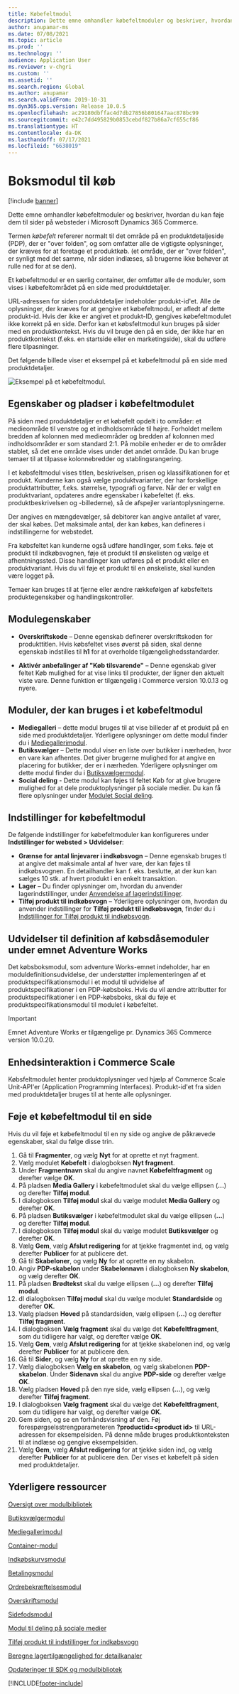 ```yaml
---
title: Købefeltmodul
description: Dette emne omhandler købefeltmoduler og beskriver, hvordan du kan føje dem til sider på websteder i Microsoft Dynamics 365 Commerce.
author: anupamar-ms
ms.date: 07/08/2021
ms.topic: article
ms.prod: ''
ms.technology: ''
audience: Application User
ms.reviewer: v-chgri
ms.custom: ''
ms.assetid: ''
ms.search.region: Global
ms.author: anupamar
ms.search.validFrom: 2019-10-31
ms.dyn365.ops.version: Release 10.0.5
ms.openlocfilehash: ac29180dbffac4d7db27856b801647aac878bc99
ms.sourcegitcommit: e42c7dd495829b0853cebdf827b86a7cf655cf86
ms.translationtype: HT
ms.contentlocale: da-DK
ms.lasthandoff: 07/17/2021
ms.locfileid: "6638019"
---
```

# <a name="buy-box-module"></a>Boksmodul til køb

[!include [banner](includes/banner.md)]

Dette emne omhandler købefeltmoduler og beskriver, hvordan du kan føje dem til sider på websteder i Microsoft Dynamics 365 Commerce.

Termen *købefelt* refererer normalt til det område på en produktdetaljeside (PDP), der er "over folden", og som omfatter alle de vigtigste oplysninger, der kræves for at foretage et produktkøb. (et område, der er "over folden", er synligt med det samme, når siden indlæses, så brugerne ikke behøver at rulle ned for at se den).

Et købefeltmodul er en særlig container, der omfatter alle de moduler, som vises i købefeltområdet på en side med produktdetaljer.

URL-adressen for siden produktdetaljer indeholder produkt-id'et. Alle de oplysninger, der kræves for at gengive et købefeltmodul, er afledt af dette produkt-id. Hvis der ikke er angivet et produkt-ID, gengives købefeltmodulet ikke korrekt på en side. Derfor kan et købsfeltmodul kun bruges på sider med en produktkontekst. Hvis du vil bruge den på en side, der ikke har en produktkontekst (f.eks. en startside eller en marketingside), skal du udføre flere tilpasninger.

Det følgende billede viser et eksempel på et købefeltmodul på en side med produktdetaljer.

![Eksempel på et købefeltmodul.](./media/ecommerce-pdp-buybox.PNG)

## <a name="buy-box-module-properties-and-slots"></a>Egenskaber og pladser i købefeltmodulet 

På siden med produktdetaljer er et købefelt opdelt i to områder: et medieområde til venstre og et indholdsområde til højre. Forholdet mellem bredden af kolonnen med medieområder og bredden af kolonnen med indholdsområder er som standard 2:1. På mobile enheder er de to områder stablet, så det ene område vises under det andet område. Du kan bruge temaer til at tilpasse kolonnebredder og stablingsrangering.

I et købsfeltmodul vises titlen, beskrivelsen, prisen og klassifikationen for et produkt. Kunderne kan også vælge produktvarianter, der har forskellige produktattributter, f.eks. størrelse, typografi og farve. Når der er valgt en produktvariant, opdateres andre egenskaber i købefeltet (f. eks. produktbeskrivelsen og -billederne), så de afspejler variantoplysningerne. 

Der angives en mængdevælger, så debitorer kan angive antallet af varer, der skal købes. Det maksimale antal, der kan købes, kan defineres i indstillingerne for webstedet.

Fra købsfeltet kan kunderne også udføre handlinger, som f.eks. føje et produkt til indkøbsvognen, føje et produkt til ønskelisten og vælge et afhentningssted. Disse handlinger kan udføres på et produkt eller en produktvariant. Hvis du vil føje et produkt til en ønskeliste, skal kunden være logget på.

Temaer kan bruges til at fjerne eller ændre rækkefølgen af købsfeltets produktegenskaber og handlingskontroller. 

## <a name="module-properties"></a>Modulegenskaber

- **Overskriftskode** – Denne egenskab definerer overskriftskoden for produkttitlen. Hvis købsfeltet vises øverst på siden, skal denne egenskab indstilles til **h1** for at overholde tilgængelighedsstandarder. 

- **Aktivér anbefalinger af "Køb tilsvarende"** – Denne egenskab giver feltet Køb mulighed for at vise links til produkter, der ligner den aktuelt viste vare. Denne funktion er tilgængelig i Commerce version 10.0.13 og nyere.

## <a name="modules-that-can-be-used-in-a-buy-box-module"></a>Moduler, der kan bruges i et købefeltmodul

- **Mediegalleri** – dette modul bruges til at vise billeder af et produkt på en side med produktdetaljer. Yderligere oplysninger om dette modul finder du i [Mediegallerimodul](media-gallery-module.md).
- **Butiksvælger** – Dette modul viser en liste over butikker i nærheden, hvor en vare kan afhentes. Det giver brugerne mulighed for at angive en placering for butikker, der er i nærheden. Yderligere oplysninger om dette modul finder du i [Butiksvælgermodul](store-selector.md).
- **Social deling** - Dette modul kan føjes til feltet Køb for at give brugere mulighed for at dele produktoplysninger på sociale medier. Du kan få flere oplysninger under [Modulet Social deling](social-share-module.md).

## <a name="buy-box-module-settings"></a>Indstillinger for købefeltmodul

De følgende indstillinger for købefeltmoduler kan konfigureres under **Indstillinger for websted \> Udvidelser**:

- **Grænse for antal linjevarer i indkøbsvogn** – Denne egenskab bruges tl at angive det maksimale antal af hver vare, der kan føjes til indkøbsvognen. En detailhandler kan f. eks. beslutte, at der kun kan sælges 10 stk. af hvert produkt i en enkelt transaktion.
- **Lager** – Du finder oplysninger om, hvordan du anvender lagerindstillinger, under [Anvendelse af lagerindstillinger](inventory-settings.md).
- **Tilføj produkt til indkøbsvogn** – Yderligere oplysninger om, hvordan du anvender indstillinger for **Tilføj produkt til indkøbsvogn**, finder du i [Indstillinger for Tilføj produkt til indkøbsvogn](add-cart-settings.md).

## <a name="buy-box-module-definition-extensions-in-the-adventure-works-theme"></a>Udvidelser til definition af købsdåsemoduler under emnet Adventure Works

Det købsboksmodul, som adventure Works-emnet indeholder, har en moduldefinitionsudvidelse, der understøtter implementeringen af et produktspecifikationsmodul i et modul til udvidelse af produktspecifikationer i en PDP-købsboks. Hvis du vil ændre attributter for produktspecifikationer i en PDP-købsboks, skal du føje et produktspecifikationsmodul til modulet i købefeltet.


> [!IMPORTANT]
> Emnet Adventure Works er tilgængelige pr. Dynamics 365 Commerce version 10.0.20.


## <a name="commerce-scale-unit-interaction"></a>Enhedsinteraktion i Commerce Scale

Købsfeltmodulet henter produktoplysninger ved hjælp af Commerce Scale Unit-API'er (Application Programming Interfaces). Produkt-id'et fra siden med produktdetaljer bruges til at hente alle oplysninger.

## <a name="add-a-buy-box-module-to-a-page"></a>Føje et købefeltmodul til en side

Hvis du vil føje et købefeltmodul til en ny side og angive de påkrævede egenskaber, skal du følge disse trin.

1. Gå til **Fragmenter**, og vælg **Nyt** for at oprette et nyt fragment.
1. Vælg modulet **Købefelt** i dialogboksen **Nyt fragment**.
1. Under **Fragmentnavn** skal du angive navnet **Købefeltfragment** og derefter vælge **OK**.
1. På pladsen **Media Gallery** i købefeltmodulet skal du vælge ellipsen (**...**) og derefter **Tilføj modul**.
1. I dialogboksen **Tilføj modul** skal du vælge modulet **Media Gallery** og derefter **OK**.
1. På pladsen **Butiksvælger** i købefeltmodulet skal du vælge ellipsen (**...**) og derefter **Tilføj modul**.
1. I dialogboksen **Tilføj modul** skal du vælge modulet **Butiksvælger** og derefter **OK**.
1. Vælg **Gem**, vælg **Afslut redigering** for at tjekke fragmentet ind, og vælg derefter **Publicer** for at publicere det.
1. Gå til **Skabeloner**, og vælg **Ny** for at oprette en ny skabelon.
1. Angiv **PDP-skabelon** under **Skabelonnavn** i dialogboksen **Ny skabelon**, og vælg derefter **OK**.
1. På pladsen **Brødtekst** skal du vælge ellipsen (**...**) og derefter **Tilføj modul**.
1. dI dialogboksen **Tilføj modul** skal du vælge modulet **Standardside** og derefter **OK**.
1. Vælg pladsen **Hoved** på standardsiden, vælg ellipsen (**...**) og derefter **Tilføj fragment**.
1. I dialogboksen **Vælg fragment** skal du vælge det **Købefeltfragment**, som du tidligere har valgt, og derefter vælge **OK**.
1. Vælg **Gem**, vælg **Afslut redigering** for at tjekke skabelonen ind, og vælg derefter **Publicer** for at publicere den.
1. Gå til **Sider**, og vælg **Ny** for at oprette en ny side.
1. Vælg dialogboksen **Vælg en skabelon**, og vælg skabelonen **PDP-skabelon**. Under **Sidenavn** skal du angive **PDP-side** og derefter vælge **OK**.
1. Vælg pladsen **Hoved** på den nye side, vælg ellipsen (**...**), og vælg derefter **Tilføj fragment**.
1. I dialogboksen **Vælg fragment** skal du vælge det **Købefeltfragment**, som du tidligere har valgt, og derefter vælge **OK**.
1. Gem siden, og se en forhåndsvisning af den. Føj forespørgselsstrengparameteren **?productid=&lt;product id&gt;** til URL-adressen for eksempelsiden. På denne måde bruges produktkonteksten til at indlæse og gengive eksempelsiden.
1. Vælg **Gem**, vælg **Afslut redigering** for at tjekke siden ind, og vælg derefter **Publicer** for at publicere den. Der vises et købefelt på siden med produktdetaljer.

## <a name="additional-resources"></a>Yderligere ressourcer

[Oversigt over modulbibliotek](starter-kit-overview.md)

[Butiksvælgermodul](store-selector.md)

[Mediegallerimodul](media-gallery-module.md)

[Container-modul](add-container-module.md)

[Indkøbskurvsmodul](add-cart-module.md)

[Betalingsmodul](add-checkout-module.md)

[Ordrebekræftelsesmodul](order-confirmation-module.md)

[Overskriftsmodul](author-header-module.md)

[Sidefodsmodul](author-footer-module.md)

[Modul til deling på sociale medier](social-share-module.md)

[Tilføj produkt til indstillinger for indkøbsvogn](add-cart-settings.md)

[Beregne lagertilgængelighed for detailkanaler](calculated-inventory-retail-channels.md)

[Opdateringer til SDK og modulbibliotek](e-commerce-extensibility/sdk-updates.md)


[!INCLUDE[footer-include](../includes/footer-banner.md)]
